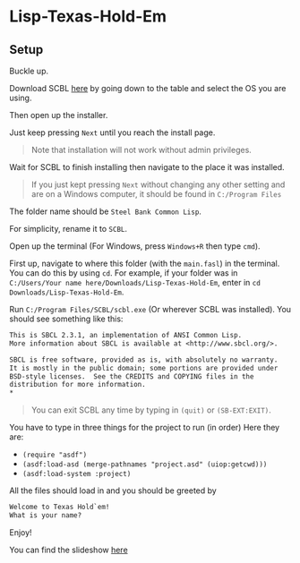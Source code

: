 # Lisp-Texas-Hold-Em

## Setup

Buckle up.

Download SCBL [here](https://www.sbcl.org/platform-table.html) by going down to the table and select the OS you are using.

Then open up the installer.

Just keep pressing `Next` until you reach the install page.

> Note that installation will not work without admin privileges.

Wait for SCBL to finish installing then navigate to the place it was installed.

> If you just kept pressing `Next` without changing any other setting and are on a Windows computer, it should be found in `C:/Program Files`

The folder name should be `Steel Bank Common Lisp`.

For simplicity, rename it to `SCBL`.

Open up the terminal (For Windows, press `Windows+R` then type `cmd`).

First up, navigate to where this folder (with the `main.fasl`) in the terminal.
You can do this by using `cd`.
For example, if your folder was in `C:/Users/Your name here/Downloads/Lisp-Texas-Hold-Em`, enter in `cd Downloads/Lisp-Texas-Hold-Em`.

Run `C:/Program Files/SCBL/scbl.exe` (Or wherever SCBL was installed).
You should see something like this:

``` txt
This is SBCL 2.3.1, an implementation of ANSI Common Lisp.
More information about SBCL is available at <http://www.sbcl.org/>.

SBCL is free software, provided as is, with absolutely no warranty.
It is mostly in the public domain; some portions are provided under
BSD-style licenses.  See the CREDITS and COPYING files in the
distribution for more information.
*
```

> You can exit SCBL any time by typing in `(quit)` or `(SB-EXT:EXIT)`.

You have to type in three things for the project to run (in order)
Here they are:

* `(require "asdf")`
* `(asdf:load-asd (merge-pathnames "project.asd" (uiop:getcwd)))`
* `(asdf:load-system :project)`

All the files should load in and you should be greeted by

``` txt
Welcome to Texas Hold`em!
What is your name?
```

Enjoy!

You can find the slideshow [here](https://docs.google.com/presentation/d/1WFZvA3ZFB5XT3caBjPvCoLKJQjYBE-53nmBkbIYrIoo/edit#slide=id.p)
